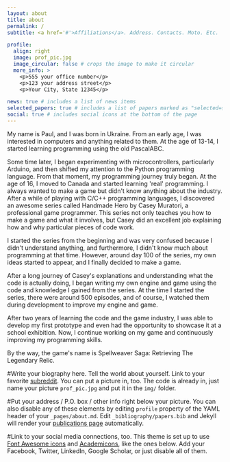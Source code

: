 ```yaml
---
layout: about
title: about
permalink: /
subtitle: <a href='#'>Affiliations</a>. Address. Contacts. Moto. Etc.

profile:
  align: right
  image: prof_pic.jpg
  image_circular: false # crops the image to make it circular
  more_info: >
    <p>555 your office number</p>
    <p>123 your address street</p>
    <p>Your City, State 12345</p>

news: true # includes a list of news items
selected_papers: true # includes a list of papers marked as "selected={true}"
social: true # includes social icons at the bottom of the page
---
```


My name is Paul, and I was born in Ukraine. From an early age, I was interested in computers and anything related to them. At the age of 13-14, I started learning programming using the old PascalABC.

Some time later, I began experimenting with microcontrollers, particularly Arduino, and then shifted my attention to the Python programming language. From that moment, my programming journey truly began. At the age of 16, I moved to Canada and started learning 'real' programming. I always wanted to make a game but didn't know anything about the industry. After a while of playing with C/C++ programming languages, I discovered an awesome series called Handmade Hero by Casey Muratori, a professional game programmer. This series not only teaches you how to make a game and what it involves, but Casey did an excellent job explaining how and why particular pieces of code work.

I started the series from the beginning and was very confused because I didn't understand anything, and furthermore, I didn't know much about programming at that time. However, around day 100 of the series, my own ideas started to appear, and I finally decided to make a game.

After a long journey of Casey's explanations and understanding what the code is actually doing, I began writing my own engine and game using the code and knowledge I gained from the series. At the time I started the series, there were around 500 episodes, and of course, I watched them during development to improve my engine and game.

After two years of learning the code and the game industry, I was able to develop my first prototype and even had the opportunity to showcase it at a school exhibition. Now, I continue working on my game and continuously improving my programming skills.

By the way, the game's name is Spellweaver Saga: Retrieving The Legendary Relic.

#Write your biography here. Tell the world about yourself. Link to your favorite [subreddit](http://reddit.com). You can put a picture in, too. The code is already in, just name your picture `prof_pic.jpg` and put it in the `img/` folder.

#Put your address / P.O. box / other info right below your picture. You can also disable any of these elements by editing `profile` property of the YAML header of your `_pages/about.md`. Edit `_bibliography/papers.bib` and Jekyll will render your [publications page](/al-folio/publications/) automatically.

#Link to your social media connections, too. This theme is set up to use [Font Awesome icons](https://fontawesome.com/) and [Academicons](https://jpswalsh.github.io/academicons/), like the ones below. Add your Facebook, Twitter, LinkedIn, Google Scholar, or just disable all of them.
